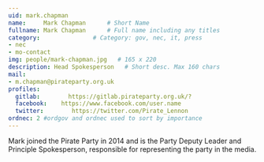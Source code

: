 ```yaml
---
uid: mark.chapman
name:     Mark Chapman      # Short Name
fullname: Mark Chapman      # Full name including any titles
category:               # Category: gov, nec, it, press
- nec
- mo-contact
img: people/mark-chapman.jpg   # 165 x 220
description: Head Spokesperson   # Short desc. Max 160 chars
mail:
- m.chapman@pirateparty.org.uk
profiles:
  gitlab:        https://gitlab.pirateparty.org.uk/?
  facebook:    https://www.facebook.com/user.name
  twitter:        https://twitter.com/Pirate_Lennon
ordnec: 2 #ordgov and ordnec used to sort by importance
---
```


Mark joined the Pirate Party in 2014 and is the Party Deputy Leader and Principle Spokesperson, responsible for representing the party in the media.